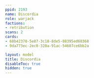 ```yaml
---
ppid: 2193
name: Discordia
role: warjack
factions:
- retribution
scans: 2
cards:
- 68b42378-5e87-3c18-8de5-88395ed68368
- 9da773ec-2ec0-328a-91ac-54607ce6bb2a

layout: model
title: Discordia
disableToc: true
hidden: true
---
```

